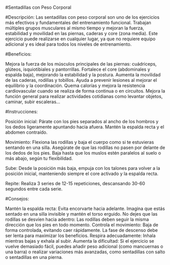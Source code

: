 #Sentadillas con Peso Corporal

#Descripción:
 Las sentadillas con peso corporal son uno de los ejercicios más efectivos y fundamentales del entrenamiento funcional. Trabajan múltiples grupos musculares al mismo tiempo y mejoran la fuerza, estabilidad y movilidad en las piernas, caderas y core (zona media). Este ejercicio puede realizarse en cualquier lugar, ya que no requiere equipo adicional y es ideal para todos los niveles de entrenamiento.

#Beneficios:

Mejora la fuerza de los músculos principales de las piernas: cuádriceps, glúteos, isquiotibiales y pantorrillas.
Fortalece el core (abdominales y espalda baja), mejorando la estabilidad y la postura.
Aumenta la movilidad de las caderas, rodillas y tobillos.
Ayuda a prevenir lesiones al mejorar el equilibrio y la coordinación.
Quema calorías y mejora la resistencia cardiovascular cuando se realiza de forma continua o en circuitos.
Mejora la función general para realizar actividades cotidianas como levantar objetos, caminar, subir escaleras...

#Instrucciones:

Posición inicial: Párate con los pies separados al ancho de los hombros y los dedos ligeramente apuntando hacia afuera. Mantén la espalda recta y el abdomen contraído.

Movimiento: Flexiona las rodillas y baja el cuerpo como si te estuvieras sentando en una silla. Asegúrate de que las rodillas no pasen por delante de los dedos de los pies. Baja hasta que los muslos estén paralelos al suelo o más abajo, según tu flexibilidad.

Sube: Desde la posición más baja, empuja con los talones para volver a la posición inicial, manteniendo siempre el core activado y la espalda recta.

Repite: Realiza 3 series de 12-15 repeticiones, descansando 30-60 segundos entre cada serie.

#Consejos:

Mantén la espalda recta: Evita encorvarte hacia adelante. Imagina que estás sentado en una silla invisible y mantén el torso erguido.
No dejes que las rodillas se desvíen hacia adentro: Las rodillas deben seguir la misma dirección que los pies en todo momento.
Controla el movimiento: Baja de forma controlada, evitando caer rápidamente. La fase de descenso debe ser lenta para maximizar los beneficios.
Respira adecuadamente: Inhala mientras bajas y exhala al subir.
Aumenta la dificultad: Si el ejercicio se vuelve demasiado fácil, puedes añadir peso adicional (como mancuernas o una barra) o realizar variaciones más avanzadas, como sentadillas con salto o sentadillas en una pierna.
